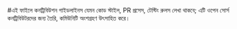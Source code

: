 #এই ফাইলে কনট্রিবিউশন গাইডলাইনস যেমন কোড স্টাইল, PR প্রসেস, টেস্টিং রুলস লেখা থাকবে; এটি ওপেন সোর্স কনট্রিবিউটরদের জন্য তৈরি, কমিউনিটি অংশগ্রহণ উৎসাহিত করে।
